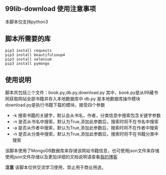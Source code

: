 ## 99lib-download 使用注意事项
本脚本仅支持python3

## 脚本所需要的库
```
pip3 install requests
pip3 install beautifulsoup4
pip3 install selenium
pip3 install pymongo
```

## 使用说明
脚本共包括三个文件：book.py,db.py,download.py
其中，book.py是从99藏书网获取网站全部书籍并存入本地数据库中
db.py 是本地数据库操作模块
download.py是执行书籍下载的模块，接受四个参数
+ -k 搜索书籍的关键字，默认会从书名，作者，分类信息中搜索包含关键字参数
+ -n 是否从书名中搜索，默认为True,添加此参数后，搜索时将不在书名中搜索
+ -a 是否从作者中搜索，默认为True,添加此参数后，搜索时将不在作者中搜索
+ -n 是否从分类中搜索，默认为True,添加此参数后，搜索时将不在书籍分类中搜索

该脚本使用了MongoDB数据库来存储该网站书籍信息，也可使用json文件来存储
使用json文件存储以及更加详细的文档说明请查看[我的博客](https://lillrocky.github.io/)

**注意**
该脚本仅供交流学习使用，禁止用于商业用途。